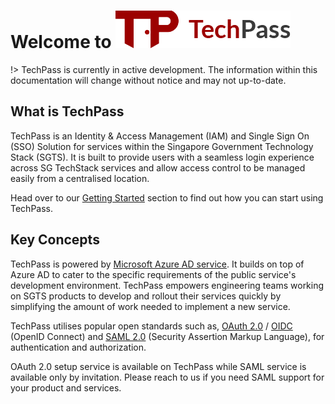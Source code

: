 # Welcome to ![banner](assets/banner.png)

!> TechPass is currently in active development. The information within this documentation will change without notice and may not up-to-date.

## What is TechPass
TechPass is an Identity & Access Management (IAM) and Single Sign On (SSO) Solution for services within the Singapore Government Technology Stack (SGTS).
It is built to provide users with a seamless login experience across SG TechStack services and allow access control to be managed easily from a centralised location.

Head over to our [Getting Started](quickstart) section to find out how you can start using TechPass.

## Key Concepts
TechPass is powered by [Microsoft Azure AD service](https://azure.microsoft.com/en-us/services/active-directory/). 
It builds on top of Azure AD to cater to the specific requirements of the public service's development environment. 
TechPass empowers engineering teams working on SGTS products to develop and rollout their services quickly by simplifying the amount of work needed to implement a new service.

TechPass utilises popular open standards such as, [OAuth 2.0](https://oauth.net/2/) / [OIDC](https://openid.net/connect/) (OpenID Connect) 
and [SAML 2.0](http://docs.oasis-open.org/security/saml/Post2.0/sstc-saml-tech-overview-2.0.html) (Security Assertion Markup Language), 
for authentication and authorization.

OAuth 2.0 setup service is available on TechPass while SAML service is available only by invitation. 
Please reach to us if you need SAML support for your product and services.

